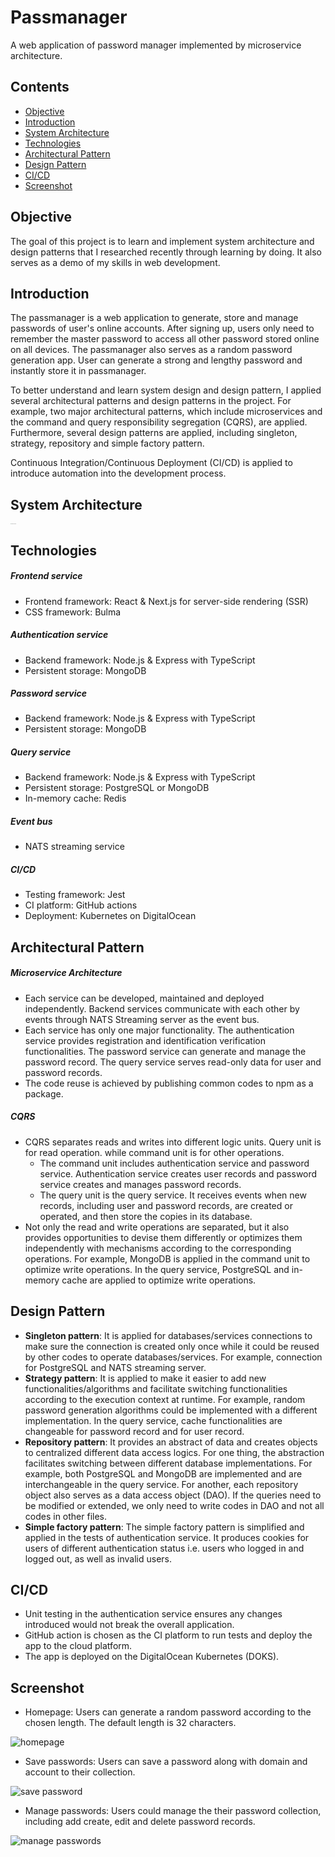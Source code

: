 # Passmanager

A web application of password manager implemented by microservice architecture.

## Contents

- [Objective](#objective)
- [Introduction](#introduction)
- [System Architecture](#system-architecture)
- [Technologies](#technologies)
- [Architectural Pattern](#architectural-pattern)
- [Design Pattern](#design-pattern)
- [CI/CD](#cicd-1)
- [Screenshot](#screenshot)

## Objective

The goal of this project is to learn and implement system architecture and design patterns that I researched recently through learning by doing. It also serves as a demo of my skills in web development.

## Introduction

The passmanager is a web application to generate, store and manage passwords of user's online accounts. After signing up, users only need to remember the master password to access all other password stored online on all devices. The passmanager also serves as a random password generation app. User can generate a strong and lengthy password and instantly store it in passmanager.

To better understand and learn system design and design pattern, I applied several architectural patterns and design patterns in the project. For example, two major architectural patterns, which include microservices and the command and query responsibility segregation (CQRS), are applied. Furthermore, several design patterns are applied, including singleton, strategy, repository and simple factory pattern.

Continuous Integration/Continuous Deployment (CI/CD) is applied to introduce automation into the development process.

## System Architecture

<img src="https://github.com/wdrbdev/PassManager/blob/main/doc/img/Systems%20Architecture.png?raw=true" alt="Systems Architecture" style="zoom:6%;" />

## Technologies

##### Frontend service

- Frontend framework: React & Next.js for server-side rendering (SSR)
- CSS framework: Bulma 

##### Authentication service

- Backend framework: Node.js & Express with TypeScript
- Persistent storage: MongoDB

##### Password service

- Backend framework: Node.js & Express with TypeScript
- Persistent storage: MongoDB

##### Query service

- Backend framework: Node.js & Express with TypeScript
- Persistent storage: PostgreSQL or MongoDB
- In-memory cache: Redis

##### Event bus

- NATS streaming service

##### CI/CD

- Testing framework: Jest
- CI platform: GitHub actions
- Deployment: Kubernetes on DigitalOcean

## Architectural Pattern

##### Microservice Architecture

- Each service can be developed, maintained and deployed independently. Backend services communicate with each other by events through NATS Streaming server as the event bus. 
- Each service has only one major functionality. The authentication service provides registration and identification verification functionalities. The password service can generate and manage the password record. The query service serves read-only data for user and password records.
- The code reuse is achieved by publishing common codes to npm as a package.  

##### CQRS

- CQRS separates reads and writes into different logic units. Query unit is for read operation. while command unit is for other operations.
  - The command unit includes authentication service and password service. Authentication service creates user records and password service creates and manages password records.
  - The query unit is the query service. It receives events when new records, including user and password records, are created or operated, and then store the copies in its database.
- Not only the read and write operations are separated, but it also provides opportunities to devise them differently or optimizes them independently with mechanisms according to the corresponding operations. For example, MongoDB is applied in the command unit to optimize write operations. In the query service, PostgreSQL and in-memory cache are applied to optimize write operations.

## Design Pattern

- **Singleton pattern**: It is applied for databases/services connections to make sure the connection is created only once while it could be reused by other codes to operate databases/services. For example, connection for PostgreSQL and NATS streaming server.
- **Strategy pattern**: It is applied to make it easier to add new functionalities/algorithms and facilitate switching functionalities according to the execution context at runtime. For example, random password generation algorithms could be implemented with a different implementation. In the query service, cache functionalities are changeable for password record and for user record. 
- **Repository pattern**: It provides an abstract of data and creates objects to centralized different data access logics. For one thing, the abstraction facilitates switching between different database implementations. For example, both PostgreSQL and MongoDB are implemented and are interchangeable in the query service. For another, each repository object also serves as a data access object (DAO). If the queries need to be modified or extended, we only need to write codes in DAO and not all codes in other files.
- **Simple factory pattern**: The simple factory pattern is simplified and applied in the tests of authentication service. It produces cookies for users of different authentication status i.e. users who logged in and logged out, as well as invalid users. 

## CI/CD

- Unit testing in the authentication service ensures any changes introduced would not break the overall application.
- GitHub action is chosen as the CI platform to run tests and deploy the app to the cloud platform.
- The app is deployed on the DigitalOcean Kubernetes (DOKS). 

## Screenshot

- Homepage: Users can generate a random password according to the chosen length. The default length is 32 characters.

![homepage](https://github.com/wdrbdev/PassManager/blob/main/doc/img/Screenshot_homepage.png?raw=true)

- Save passwords: Users can save a password along with domain and account to their collection.

![save password](https://github.com/wdrbdev/PassManager/blob/main/doc/img/Screenshot_save.png?raw=true)

- Manage passwords: Users could manage the their password collection, including add create, edit and delete password records.

![manage passwords](https://github.com/wdrbdev/PassManager/blob/main/doc/img/Screenshot_manage.png?raw=true)
